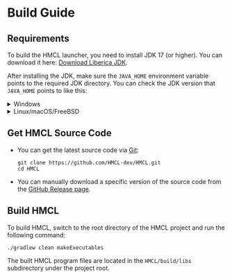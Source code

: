 # Build Guide

## Requirements

To build the HMCL launcher, you need to install JDK 17 (or higher). You can download it here: [Download Liberica JDK](https://bell-sw.com/pages/downloads/#jdk-25-lts).

After installing the JDK, make sure the `JAVA_HOME` environment variable points to the required JDK directory.
You can check the JDK version that `JAVA_HOME` points to like this:

<details>
<summary>Windows</summary>

PowerShell:
```
PS > & "$env:JAVA_HOME/bin/java.exe" -version
openjdk version "25" 2025-09-16 LTS
OpenJDK Runtime Environment (build 25+37-LTS)
OpenJDK 64-Bit Server VM (build 25+37-LTS, mixed mode, sharing)
```

</details>

<details>
<summary>Linux/macOS/FreeBSD</summary>

```
> $JAVA_HOME/bin/java -version
openjdk version "25" 2025-09-16 LTS
OpenJDK Runtime Environment (build 25+37-LTS)
OpenJDK 64-Bit Server VM (build 25+37-LTS, mixed mode, sharing)
```

</details>

## Get HMCL Source Code

- You can get the latest source code via [Git](https://git-scm.com/downloads):
  ```shell
  git clone https://github.com/HMCL-dev/HMCL.git
  cd HMCL
  ```
- You can manually download a specific version of the source code from the [GitHub Release page](https://github.com/HMCL-dev/HMCL/releases).

## Build HMCL

To build HMCL, switch to the root directory of the HMCL project and run the following command:

```shell
./gradlew clean makeExecutables
```

The built HMCL program files are located in the `HMCL/build/libs` subdirectory under the project root.
